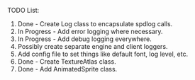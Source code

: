 TODO List:

1. Done - Create Log class to encapsulate spdlog calls.
2. In Progress - Add error logging where necessary.
3. In Progress - Add debug logging everywhere.
4. Possibly create separate engine and client loggers.
5. Add config file to set things like default font, log level, etc.
6. Done - Create TextureAtlas class.
7. Done - Add AnimatedSprite class.
